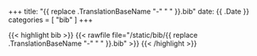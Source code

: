 +++
title: "{{ replace .TranslationBaseName "-" " " }}.bib"
date: {{ .Date }}
categories = [ "bib" ]
+++

{{< highlight bib >}}
{{< rawfile file="/static/bib/{{ replace .TranslationBaseName "-" " " }}.bib" >}}
{{< /highlight >}}
